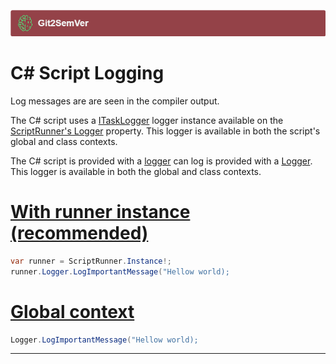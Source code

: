 ﻿---
uid: script-logging
---
![](../../Images/Git2SemVer_banner_840x70.png)

# C# Script Logging

Log messages are are seen in the compiler output.

The C# script uses a [ITaskLogger](xref:NoeticTools.Git2SemVer.Framework.Logging.ITaskLogger) logger instance
available on the [ScriptRunner's Logger](xref:NoeticTools.Git2SemVer.IScriptRunner.Logger) property.
This logger is available in both the script's global and class contexts.

The C# script is provided with a [logger](xref:NoeticTools.Git2SemVer.Framework.Logging.ITaskLogger)
can log is provided with a [Logger](xref:NoeticTools.Git2SemVer.IScriptRunner.Logger).
This logger is available in both the global and class contexts.


# [With runner instance (recommended)](#tab/Object)

```csharp
var runner = ScriptRunner.Instance!;
runner.Logger.LogImportantMessage("Hellow world);
```

# [Global context](#tab/Global)

```csharp
Logger.LogImportantMessage("Hellow world);
```

---
